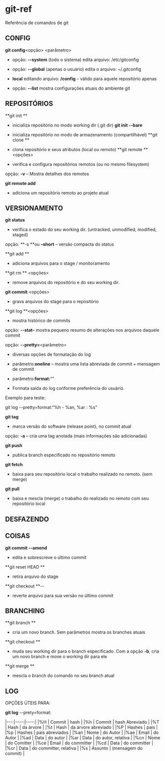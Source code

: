 # git-ref
Referência de comandos de git

CONFIG
--------------------

 **git config**<opção> <parâmetro>

- opção: **--system** (todo o sistema) 
edita arquivo: /etc/gitconfig

- opção: **--global** (apenas o usuário)
edita o arquivo: ~/.gitconfig

- **local** editando arquivo:
**<repositorio>/config**
– válido para aquele repositório apenas

- opção: **--list** mostra configurações atuais do ambiente git 

REPOSITÓRIOS
-----------------------------------------------
 **git init **

- inicializa repositório no modo working dir (.git dir)
**git init --bare**

- inicializa repositório no modo de armazenamento (compartilhável)
**git clone **<origem> <destino>

- clona repositório e seus atributos (local ou remoto)
**git remote **<opções>

- verifica e configura repositórios remotos (ou no mesmo filesystem)

opção: **-v** – Mostra detalhes dos remotos

**git remote add**<nome> <url>

- adiciona um repositório
remoto ao projeto atual

VERSIONAMENTO
-----------------------------------------------

**git status**

- verifica o estado do seu
working dir. (untracked, unmodified, modified, staged)

opção: **-s
**ou **–short**
– versão compacta do status

**git add **<arquivo>

- adiciona arquivos para o
stage / monitoramento

**git rm **<arquivo>
<opções>

- remove arquivos do
repositório e do seu working dir.

**git commit**
<opções>

- grava arquivos do stage para
o repositório

**git log **<opções>

- mostra histórico de commits

opção: **--stat**– mostra
pequeno resumo de alterações nos arquivos daquele commit

opção: **--pretty=**<parâmetro>
- diversas opções de formatação do log

- parâmetro:**oneline**
– mostra uma lista abreviada de commit + mensagem de commit

- parâmetro:**format:**“<formato>”
- Formata saída do log conforme preferência do usuário.

Exemplo para teste: 

git log --pretty=format:“%h - %an, %ar : %s”

**git tag**
<nome da tag>

- marca versão do software
(release point), no commit atual

opção: **-a**
– cria uma tag anotada (mais informações são adicionadas)

**git push**
<nome remoto> <branch>

- publica branch especificado no repositório remoto

**git fetch**
<nome remoto>

- baixa para seu repositório local o trabalho realizado no remoto.
(sem merge)

**git pull**
<nome remoto>

- baixa e mescla (merge) o trabalho do realizado no remoto com seu
repositório local

DESFAZENDO
-----------------------------------------------
COISAS
-----------------------------------------------

**git commit --amend**

- edita e sobrescreve o último commit

**git reset HEAD **<arquivo>

- retira arquivo do stage

**git checkout **--<arquivo>

- reverte arquivo para sua versão no último commit

BRANCHING
-----------------------------------------------
 **git branch **<nome novo branch>

- cria um novo branch. Sem parâmetros mostra os branches atuais

**git checkout **<branch>

- muda seu working dir para o branch especificado. Com a opção **-b**,
cria um novo branch e move o working dir para ele

**git merge **<branch>

- mescla o branch do comando no seu branch atual


LOG
-----------------------------------------------
OPÇÕES
ÚTEIS PARA: 

**git log** --prety=format:

|---:|----:|----:|
|%H | Commit | hash  |
|%h | Commit | hash Abreviado |
|%T | Hash | da árvore |
|%t | Hash | da árvore abreviado |
|%P | Hashes | pais |
|%p | Hashes | pais abreviados |
|%an | Nome | do Autor |
|%ae | Email | do Autor |
|%ad | Data | do autor  |
|%ar | Data | do autor, relativa |
|%cn | Nome | do Comitter |
|%ce | Email | do committer |
|%cd | Data | do committer |
|%cr | Data | do committer, relativa |
|%s | Assunto | (mensagem do commit) |
